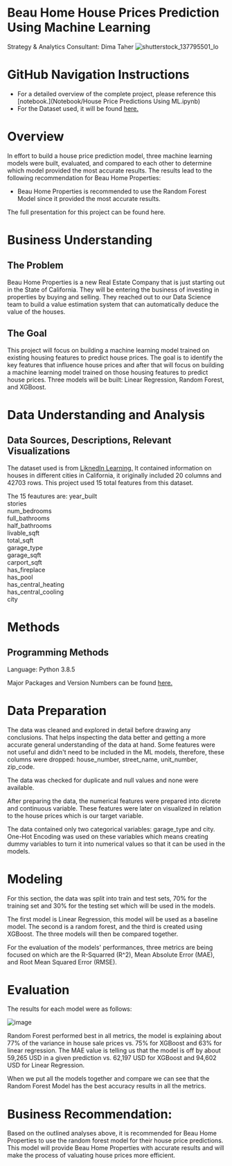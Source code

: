 # Beau Home House Prices Prediction Using Machine Learning
Strategy & Analytics Consultant: Dima Taher 
![shutterstock_137795501_lo](https://user-images.githubusercontent.com/108957597/212249370-db3dff5b-f85d-40eb-a8d7-ce343c805d95.png)

# GitHub Navigation Instructions 

- For a detailed overview of the complete project, please reference this [notebook.](Notebook/House Price Predictions Using ML.ipynb)
- For the Dataset used, it will be found [here.](Data)


# Overview
In effort to build a house price prediction model, three machine learning models were built, evaluated, and compared to each other to determine which model provided the most accurate results. The results lead to the following recommendation for Beau Home Properties:

- Beau Home Properties is recommended to use the Random Forest Model since it provided the most accurate results.
    
The full presentation for this project can be found here.


# Business Understanding

## The Problem
Beau Home Properties is a new Real Estate Company that is just starting out in the State of California. They will be entering the business of investing in properties by buying and selling. They reached out to our Data Science team to build a value estimation system that can automatically deduce the value of the houses. 


## The Goal
This project will focus on building a machine learning model trained on existing housing features to predict house prices.
The goal is to identify the key features that influence house prices and after that will focus on building a machine learning model trained on those housing features to predict house prices. Three models will be built: Linear Regression, Random Forest, and XGBoost.


# Data Understanding and Analysis

## Data Sources, Descriptions, Relevant Visualizations
The dataset used is from [LiknedIn Learning.](https://www.linkedin.com/learning/machine-learning-and-ai-foundations-value-estimations/explore-a-home-value-data-set?autoplay=true&resume=false&u=1504) It contained information on houses in different cities in California, it originally included 20 columns and 42703 rows. This project used 15 total features from this dataset. 

The 15 feautures are: 
    year_built             
    stories                
    num_bedrooms           
    full_bathrooms         
    half_bathrooms         
    livable_sqft          
    total_sqft             
    garage_type            
    garage_sqft            
    carport_sqft           
    has_fireplace          
    has_pool               
    has_central_heating    
    has_central_cooling    
    city


# Methods

## Programming Methods
Language: Python 3.8.5 

Major Packages and Version Numbers can be found [here.](requirements.txt)


# Data Preparation

The data was cleaned and explored in detail before drawing any conclusions. That helps inspecting the data better and getting a more accurate general understanding of the data at hand.
Some features were not useful and didn't need to be included in the ML models, therefore, these columns were dropped: house_number, street_name, unit_number, zip_code.

The data was checked for duplicate and null values and none were available. 

After preparing the data, the numerical features were prepared into dicrete and continuous variable. These features were later on visualized in relation to the house prices which is our target variable.

The data contained only two categorical variables: garage_type and city. One-Hot Encoding was used on these variables which means creating dummy variables to turn it into numerical values so that it can be used in the models.


# Modeling

For this section, the data was split into train and test sets, 70% for the training set and 30% for the testing set which will be used in the models.

The first model is Linear Regression, this model will be used as a baseline model. The second is a random forest, and the third is created using XGBoost. The three models will then be compared together.

For the evaluation of the models' performances, three metrics are being focused on which are the R-Squarred (R^2), Mean Absolute Error (MAE), and Root Mean Squared Error (RMSE). 


# Evaluation

The results for each model were as follows: 


![image](https://user-images.githubusercontent.com/108957597/212249310-5643f94c-c910-455e-ad2c-6be67d8abd26.png)

Random Forest performed best in all metrics, the model is explaining about 77% of the variance in house sale prices vs. 75% for XGBoost and 63% for linear regression. The MAE value is telling us that the model is off by about 59,265 USD in a given prediction vs. 62,197 USD for XGBoost and 94,602 USD for Linear Regression. 

When we put all the models together and compare we can see that the Random Forest Model has the best accuracy results in all the metrics.


# Business Recommendation:

Based on the outlined analyses above, it is recommended for Beau Home Properties to use the random forest model for their house price predictions. This model will provide Beau Home Properties with accurate results and will make the process of valuating house prices more efficient.



